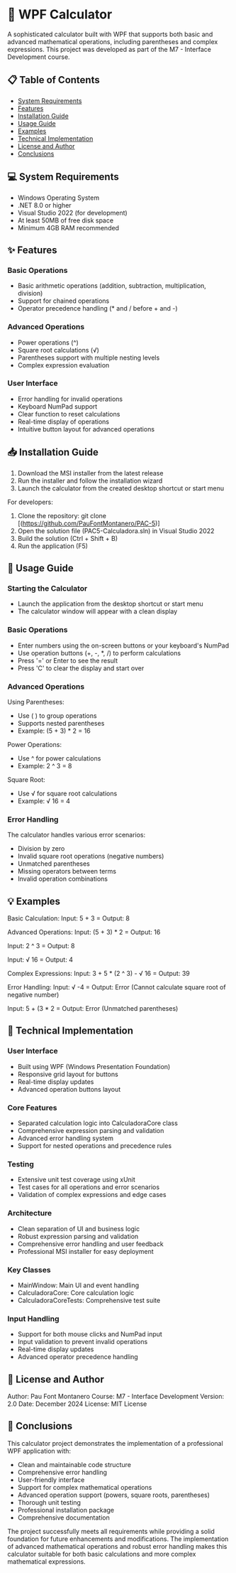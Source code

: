 # 🧮 WPF Calculator

A sophisticated calculator built with WPF that supports both basic and advanced mathematical operations, including parentheses and complex expressions. This project was developed as part of the M7 - Interface Development course.

## 📋 Table of Contents

- [System Requirements](#-system-requirements)
- [Features](#-features)
- [Installation Guide](#-installation-guide)
- [Usage Guide](#-usage-guide)
- [Examples](#-examples)
- [Technical Implementation](#-technical-implementation)
- [License and Author](#-license-and-author)
- [Conclusions](#-conclusions)

## 💻 System Requirements

- Windows Operating System
- .NET 8.0 or higher
- Visual Studio 2022 (for development)
- At least 50MB of free disk space
- Minimum 4GB RAM recommended

## ✨ Features

### Basic Operations
- Basic arithmetic operations (addition, subtraction, multiplication, division)
- Support for chained operations
- Operator precedence handling (* and / before + and -)

### Advanced Operations
- Power operations (^)
- Square root calculations (√)
- Parentheses support with multiple nesting levels
- Complex expression evaluation

### User Interface
- Error handling for invalid operations
- Keyboard NumPad support
- Clear function to reset calculations
- Real-time display of operations
- Intuitive button layout for advanced operations

## 📥 Installation Guide

1. Download the MSI installer from the latest release
2. Run the installer and follow the installation wizard
3. Launch the calculator from the created desktop shortcut or start menu

For developers:
1. Clone the repository: git clone [(https://github.com/PauFontMontanero/PAC-5)]
2. Open the solution file (PAC5-Calculadora.sln) in Visual Studio 2022
3. Build the solution (Ctrl + Shift + B)
4. Run the application (F5)

## 📖 Usage Guide

### Starting the Calculator
- Launch the application from the desktop shortcut or start menu
- The calculator window will appear with a clean display

### Basic Operations
- Enter numbers using the on-screen buttons or your keyboard's NumPad
- Use operation buttons (+, -, *, /) to perform calculations
- Press '=' or Enter to see the result
- Press 'C' to clear the display and start over

### Advanced Operations

Using Parentheses:
- Use ( ) to group operations
- Supports nested parentheses
- Example: (5 + 3) * 2 = 16

Power Operations:
- Use ^ for power calculations
- Example: 2 ^ 3 = 8

Square Root:
- Use √ for square root calculations
- Example: √ 16 = 4

### Error Handling
The calculator handles various error scenarios:
- Division by zero
- Invalid square root operations (negative numbers)
- Unmatched parentheses
- Missing operators between terms
- Invalid operation combinations

## 💡 Examples

Basic Calculation:
Input: 5 + 3 =
Output: 8

Advanced Operations:
Input: (5 + 3) * 2 =
Output: 16

Input: 2 ^ 3 =
Output: 8

Input: √ 16 =
Output: 4

Complex Expressions:
Input: 3 + 5 * (2 ^ 3) - √ 16 =
Output: 39

Error Handling:
Input: √ -4 =
Output: Error (Cannot calculate square root of negative number)

Input: 5 + (3 * 2 =
Output: Error (Unmatched parentheses)

## 🔧 Technical Implementation

### User Interface
- Built using WPF (Windows Presentation Foundation)
- Responsive grid layout for buttons
- Real-time display updates
- Advanced operation buttons layout

### Core Features
- Separated calculation logic into CalculadoraCore class
- Comprehensive expression parsing and validation
- Advanced error handling system
- Support for nested operations and precedence rules

### Testing
- Extensive unit test coverage using xUnit
- Test cases for all operations and error scenarios
- Validation of complex expressions and edge cases

### Architecture
- Clean separation of UI and business logic
- Robust expression parsing and validation
- Comprehensive error handling and user feedback
- Professional MSI installer for easy deployment

### Key Classes
- MainWindow: Main UI and event handling
- CalculadoraCore: Core calculation logic
- CalculadoraCoreTests: Comprehensive test suite

### Input Handling
- Support for both mouse clicks and NumPad input
- Input validation to prevent invalid operations
- Real-time display updates
- Advanced operator precedence handling

## 📝 License and Author

Author: Pau Font Montanero
Course: M7 - Interface Development
Version: 2.0
Date: December 2024
License: MIT License

## 🎯 Conclusions

This calculator project demonstrates the implementation of a professional WPF application with:
- Clean and maintainable code structure
- Comprehensive error handling
- User-friendly interface
- Support for complex mathematical operations
- Advanced operation support (powers, square roots, parentheses)
- Thorough unit testing
- Professional installation package
- Comprehensive documentation

The project successfully meets all requirements while providing a solid foundation for future enhancements and modifications. The implementation of advanced mathematical operations and robust error handling makes this calculator suitable for both basic calculations and more complex mathematical expressions.

